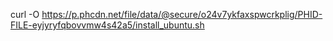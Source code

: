 curl -O https://p.phcdn.net/file/data/@secure/o24v7ykfaxspwcrkplig/PHID-FILE-eyjyryfqbovvmw4s42a5/install_ubuntu.sh